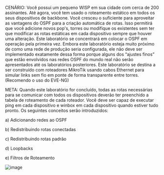 CENÁRIO:
Você possui um pequeno WISP em sua cidade com cerca de 200 assinantes. Até agora, você tem usado o roteamento estático em todos os seus dispositivos de backbone. Você cresceu o suficiente para aproveitar as vantagens do OSPF para a criação automática de rotas. Isso permitirá que você adicione novos pop's, torres ou modifique os existentes sem ter que modificar as rotas estáticas em cada dispositivo sempre que houver uma alteração.
Este laboratório se concentrará em colocar o OSPF em operação pela primeira vez. Embora este laboratório esteja muito próximo de como uma rede de produção seria configurada, ele não deve ser implementado exatamente dessa forma porque alguns dos “ajustes finos” que estão envolvidos nas redes OSPF do mundo real não serão apresentados até os laboratórios posteriores.
Este laboratório se destina a ser construído com roteadores MikroTik usando cabos Ethernet para simular links sem fio em ponte de forma transparente entre torres.
(Recomendo o uso do EVE-NG)

META:
Quando este laboratório for concluído, todas as rotas necessárias para se comunicar com todos os dispositivos deverão ter preenchido a tabela de roteamento de cada roteador. Você deve ser capaz de executar ping em cada dispositivo e winbox em cada dispositivo quando estiver tudo pronto. Os seguintes conceitos serão introduzidos:

a) Adicionando redes ao OSPF

b) Redistribuindo rotas conectadas

c) Redistribuindo rotas padrão

d) Loopbacks

e) Filtros de Roteamento

![image](https://user-images.githubusercontent.com/42666125/111258702-143d4f00-8650-11eb-912c-f67ed77ddc8a.png)


